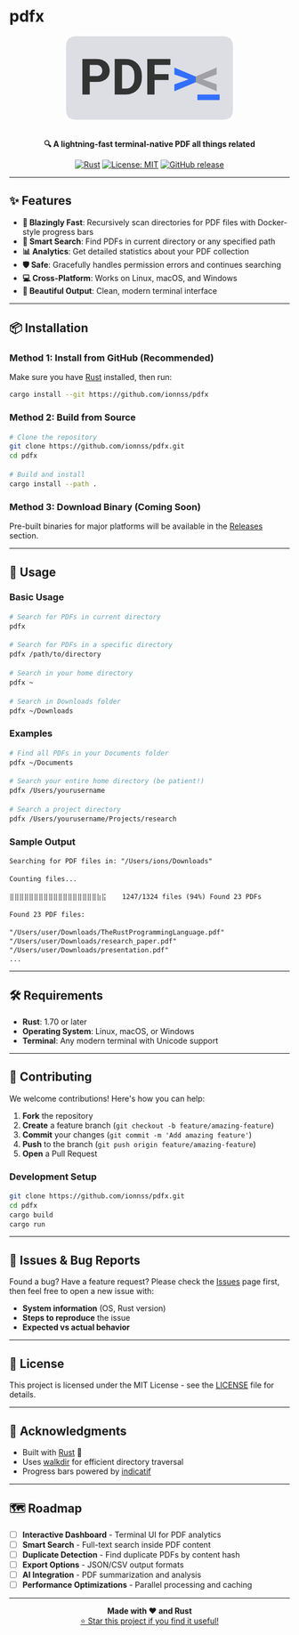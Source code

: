 # pdfx

<div align="center">
  <img src="img/bg_rc_logo.png" alt="pdfx logo" width="300"/>
  <br><br>
  
  **🔍 A lightning-fast terminal-native PDF all things related**
  
  [![Rust](https://img.shields.io/badge/rust-stable-orange.svg)](https://www.rust-lang.org/)
  [![License: MIT](https://img.shields.io/badge/License-MIT-yellow.svg)](https://opensource.org/licenses/MIT)
  [![GitHub release](https://img.shields.io/github/release/ionnss/pdfx.svg)](https://github.com/ionnss/pdfx/releases)
</div>

---

## ✨ Features

- **🚀 Blazingly Fast**: Recursively scan directories for PDF files with Docker-style progress bars
- **🎯 Smart Search**: Find PDFs in current directory or any specified path
- **📊 Analytics**: Get detailed statistics about your PDF collection
- **🛡️ Safe**: Gracefully handles permission errors and continues searching
- **💻 Cross-Platform**: Works on Linux, macOS, and Windows
- **🎨 Beautiful Output**: Clean, modern terminal interface

---

## 📦 Installation

### Method 1: Install from GitHub (Recommended)

Make sure you have [Rust](https://rustup.rs/) installed, then run:

```bash
cargo install --git https://github.com/ionnss/pdfx
```

### Method 2: Build from Source

```bash
# Clone the repository
git clone https://github.com/ionnss/pdfx.git
cd pdfx

# Build and install
cargo install --path .
```

### Method 3: Download Binary (Coming Soon)

Pre-built binaries for major platforms will be available in the [Releases](https://github.com/ionnss/pdfx/releases) section.

---

## 🚀 Usage

### Basic Usage

```bash
# Search for PDFs in current directory
pdfx

# Search for PDFs in a specific directory
pdfx /path/to/directory

# Search in your home directory
pdfx ~

# Search in Downloads folder
pdfx ~/Downloads
```

### Examples

```bash
# Find all PDFs in your Documents folder
pdfx ~/Documents

# Search your entire home directory (be patient!)
pdfx /Users/yourusername

# Search a project directory
pdfx /Users/yourusername/Projects/research
```

### Sample Output

```
Searching for PDF files in: "/Users/ions/Downloads"

Counting files...

⣿⣿⣿⣿⣿⣿⣿⣿⣿⣿⣿⣿⣿⣿⣿⣿⣿⣿⣷⣯    1247/1324 files (94%) Found 23 PDFs

Found 23 PDF files:

"/Users/user/Downloads/TheRustProgrammingLanguage.pdf"
"/Users/user/Downloads/research_paper.pdf"
"/Users/user/Downloads/presentation.pdf"
...
```

---

## 🛠️ Requirements

- **Rust**: 1.70 or later
- **Operating System**: Linux, macOS, or Windows
- **Terminal**: Any modern terminal with Unicode support

---

## 🤝 Contributing

We welcome contributions! Here's how you can help:

1. **Fork** the repository
2. **Create** a feature branch (`git checkout -b feature/amazing-feature`)
3. **Commit** your changes (`git commit -m 'Add amazing feature'`)
4. **Push** to the branch (`git push origin feature/amazing-feature`)
5. **Open** a Pull Request

### Development Setup

```bash
git clone https://github.com/ionnss/pdfx.git
cd pdfx
cargo build
cargo run
```

---

## 🐛 Issues & Bug Reports

Found a bug? Have a feature request? Please check the [Issues](https://github.com/ionnss/pdfx/issues) page first, then feel free to open a new issue with:

- **System information** (OS, Rust version)
- **Steps to reproduce** the issue
- **Expected vs actual behavior**

---

## 📄 License

This project is licensed under the MIT License - see the [LICENSE](LICENSE) file for details.

---

## 🙏 Acknowledgments

- Built with [Rust](https://www.rust-lang.org/) 🦀
- Uses [walkdir](https://crates.io/crates/walkdir) for efficient directory traversal
- Progress bars powered by [indicatif](https://crates.io/crates/indicatif)

---

## 🗺️ Roadmap

- [ ] **Interactive Dashboard** - Terminal UI for PDF analytics
- [ ] **Smart Search** - Full-text search inside PDF content
- [ ] **Duplicate Detection** - Find duplicate PDFs by content hash
- [ ] **Export Options** - JSON/CSV output formats
- [ ] **AI Integration** - PDF summarization and analysis
- [ ] **Performance Optimizations** - Parallel processing and caching

---

<div align="center">
  <strong>Made with ❤️ and Rust</strong>
  <br>
  <a href="https://github.com/ionnss/pdfx">⭐ Star this project if you find it useful!</a>
</div>